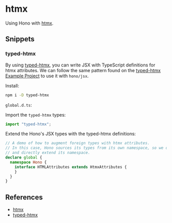 # htmx

Using Hono with [htmx](https://htmx.org/).

## Snippets

### typed-htmx

By using [typed-htmx](https://github.com/Desdaemon/typed-htmx), you can write JSX with TypeScript definitions for htmx attributes.
We can follow the same pattern found on the [typed-htmx Example Project](https://github.com/Desdaemon/typed-htmx/blob/main/example/src/types.d.ts) to use it with `hono/jsx`.

Install:

```sh
npm i -D typed-htmx
```

`global.d.ts`:

Import the `typed-htmx` types:

```ts
import "typed-htmx";
```

Extend the Hono's JSX types with the typed-htmx definitions:

```ts
// A demo of how to augment foreign types with htmx attributes.
// In this case, Hono sources its types from its own namespace, so we do the same
// and directly extend its namespace.
declare global {
  namespace Hono {
    interface HTMLAttributes extends HtmxAttributes {
    }
  }
}
```

## References

- [htmx](https://htmx.org/)
- [typed-htmx](https://github.com/Desdaemon/typed-htmx)
